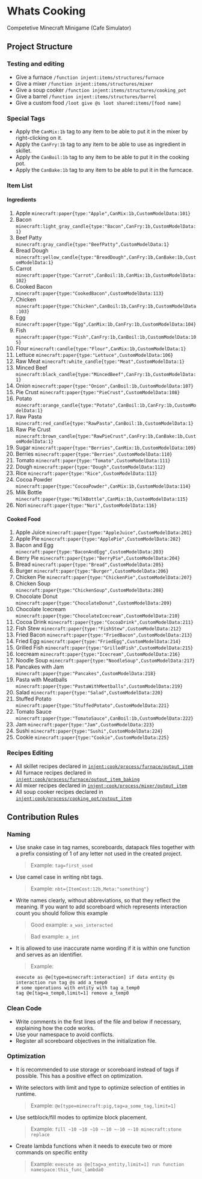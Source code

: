 # Whats Cooking
Competetive Minecraft Minigame (Cafe Simulator)

## Project Structure

### Testing and editing
- Give a furnace `/function injent:items/structures/furnace`
- Give a mixer `/function injent:items/structures/mixer`
- Give a soup cooker `/function injent:items/structures/cooking_pot`
- Give a barrel `/function injent:items/structures/barrel`
- Give a custom food `/loot give @s loot shared:items/[food name]`

### Special Tags
- Apply the `CanMix:1b` tag to any item to be able to put it in the mixer by right-clicking on it.
- Apply the `CanFry:1b` tag to any item to be able to use as ingredient in skillet.
- Apply the `CanBoil:1b` tag to any item to be able to put it in the cooking pot.
- Apply the `CanBake:1b` tag to any item to be able to put it in the furncace.

### Item List
#### Ingredients
<ol>
  <li>Apple <code>minecraft:paper{type:"Apple",CanMix:1b,CustomModelData:101}</code></li> 
  <li>Bacon <code>minecraft:light_gray_candle{type:"Bacon",CanFry:1b,CustomModelData:1}</code></li>
  <li>Beef Patty <code>minecraft:gray_candle{type:"BeefPatty",CustomModelData:1}</code></li>
  <li>Bread Dough <code>minecraft:yellow_candle{type:"BreadDough",CanFry:1b,CanBake:1b,CustomModelData:1}</code></li>
  <li>Carrot <code>minecraft:paper{type:"Carrot",CanBoil:1b,CanMix:1b,CustomModelData:102}</code></li>
  <li>Cooked Bacon <code>minecraft:paper{type:"CookedBacon",CustomModelData:113}</code></li>
  <li>Chicken <code>minecraft:paper{type:"Chicken",CanBoil:1b,CanFry:1b,CustomModelData:103}</code></li>
  <li>Egg <code>minecraft:paper{type:"Egg",CanMix:1b,CanFry:1b,CustomModelData:104}</code></li>
  <li>Fish <code>minecraft:paper{type:"Fish",CanFry:1b,CanBoil:1b,CustomModelData:105}</code></li>
  <li>Flour <code>minecraft:candle{type:"Flour",CanMix:1b,CustomModelData:1}</code></li>
  <li>Lettuce <code>minecraft:paper{type:"Lettuce",CustomModelData:106}</code></li>
  <li>Raw Meat <code>minecraft:white_candle{type:"Meat",CustomModelData:1}</code></li>
  <li>Minced Beef <code>minecraft:black_candle{type:"MincedBeef",CanFry:1b,CustomModelData:1}</code></li>
  <li>Onion <code>minecraft:paper{type:"Onion",CanBoil:1b,CustomModelData:107}</code></li>
  <li>Pie Crust <code>minecraft:paper{type:"PieCrust",CustomModelData:108}</code></li>
  <li>Potato <code>minecraft:orange_candle{type:"Potato",CanBoil:1b,CanFry:1b,CustomModelData:1}</code></li>
  <li>Raw Pasta <code>minecraft:red_candle{type:"RawPasta",CanBoil:1b,CustomModelData:1}</code></li>
  <li>Raw Pie Crust <code>minecraft:brown_candle{type:"RawPieCrust",CanFry:1b,CanBake:1b,CustomModelData:1}</code></li>
  <li>Sugar <code>minecraft:paper{type:"Berries",CanMix:1b,CustomModelData:109}</code></li>
  <li>Berries <code>minecraft:paper{type:"Berries",CustomModelData:110}</code></li>
  <li>Tomato <code>minecraft:paper{type:"Tomato",CustomModelData:111}</code></li>
  <li>Dough <code>minecraft:paper{type:"Dough",CustomModelData:112}</code></li>
  <li>Rice <code>minecraft:paper{type:"Rice",CustomModelData:113}</code></li>
  <li>Cocoa Powder <code>minecraft:paper{type:"CocoaPowder",CanMix:1b,CustomModelData:114}</code></li>
  <li>Milk Bottle <code>minecraft:paper{type:"MilkBottle",CanMix:1b,CustomModelData:115}</code></li>
  <li>Nori <code>minecraft:paper{type:"Nori",CustomModelData:116}</code></li>
</ol>

#### Cooked Food
<ol>
  <li>Apple Juice <code>minecraft:paper{type:"AppleJuice",CustomModelData:201}</code></li>
  <li>Apple Pie <code>minecraft:paper{type:"ApplePie",CustomModelData:202}</code></li>
  <li>Bacon and Egg <code>minecraft:paper{type:"BaconAndEgg",CustomModelData:203}</code></li>
  <li>Berry Pie <code>minecraft:paper{type:"BerryPie",CustomModelData:204}</code></li>
  <li>Bread <code>minecraft:paper{type:"Bread",CustomModelData:205}</code></li>
  <li>Burger <code>minecraft:paper{type:"Burger",CustomModelData:206}</code></li>
  <li>Chicken Pie <code>minecraft:paper{type:"ChickenPie",CustomModelData:207}</code></li>
  <li>Chicken Soup <code>minecraft:paper{type:"ChickenSoup",CustomModelData:208}</code></li>
  <li>Chocolate Donut <code>minecraft:paper{type:"ChocolateDonut",CustomModelData:209}</code></li>
  <li>Chocolate Icecream <code>minecraft:paper{type:"ChocolateIcecream",CustomModelData:210}</code></li>
  <li>Cocoa Drink <code>minecraft:paper{type:"CocoaDrink",CustomModelData:211}</code></li>
  <li>Fish Stew <code>minecraft:paper{type:"FishStew",CustomModelData:212}</code></li>
  <li>Fried Bacon <code>minecraft:paper{type:"FriedBacon",CustomModelData:213}</code></li>
  <li>Fried Egg <code>minecraft:paper{type:"FriedEgg",CustomModelData:214}</code></li>
  <li>Grilled Fish <code>minecraft:paper{type:"GrilledFish",CustomModelData:215}</code></li>
  <li>Icecream <code>minecraft:paper{type:"Icecream",CustomModelData:216}</code></li>
  <li>Noodle Soup <code>minecraft:paper{type:"NoodleSoup",CustomModelData:217}</code></li>
  <li>Pancakes with Jam <code>minecraft:paper{type:"Pancakes",CustomModelData:218}</code></li>
  <li>Pasta with Meatballs <code>minecraft:paper{type:"PastaWithMeetballs",CustomModelData:219}</code></li>
  <li>Salad <code>minecraft:paper{type:"Salad",CustomModelData:220}</code></li>
  <li>Stuffed Potato <code>minecraft:paper{type:"StuffedPotato",CustomModelData:221}</code></li>
  <li>Tomato Sauce <code>minecraft:paper{type:"TomatoSauce",CanBoil:1b,CustomModelData:222}</code></li>
  <li>Jam <code>minecraft:paper{type:"Jam",CustomModelData:223}</code></li>
  <li>Sushi <code>minecraft:paper{type:"Sushi",CustomModelData:224}</code></li>
   <li>Cookie <code>minecraft:paper{type:"Cookie",CustomModelData:225}</code></li>
</ol>

### Recipes Editing
- All skillet recipes declared in [`injent:cook/process/furnace/output_item`](https://github.com/Injent/whats-cooking/blob/main/data/injent/functions/cook/process/furnace/output_item.mcfunction)
- All furnace recipes declared in [`injent:cook/process/furnace/output_item_baking`](https://github.com/Injent/whats-cooking/blob/main/data/injent/functions/cook/process/furnace/output_item_baking.mcfunction)
- All mixer recipes declared in [`injent:cook/process/mixer/output_item`](https://github.com/Injent/whats-cooking/blob/main/data/injent/functions/cook/process/mixer/output_item.mcfunction)
- All soup cooker recipes declared in [`injent:cook/process/cooking_pot/output_item`](https://github.com/Injent/whats-cooking/blob/main/data/injent/functions/cook/process/cooking_pot/output_item.mcfunction)

## Contribution Rules

### Naming
- Use snake case in tag names, scoreboards, datapack files together with a prefix consisting of 1 of any letter not used in the created project.

  > Example: `tag=first_used`
- Use camel case in writing nbt tags.

  > Example: `nbt={ItemCost:12b,Meta:"something"}`
- Write names clearly, without abbreviations, so that they reflect the meaning.
  If you want to add scoreboard which represents interaction count you should follow this example
  
  > Good example: `a_was_interacted`
  
  > Bad example: `a_int`
- It is allowed to use inaccurate name wording if it is within one function and serves as an identifier.

  > Example:
  ```
  execute as @e[type=minecraft:interaction] if data entity @s interaction run tag @s add a_temp0
  # some operations with entity with tag a_temp0
  tag @e[tag=a_temp0,limit=1] remove a_temp0
  ```

### Clean Code
- Write comments in the first lines of the file and below if necessary, explaining how the code works.
- Use your namespace to avoid conflicts.
- Register all scoreboard objectives in the initialization file.

### Optimization
- It is recommended to use storage or scoreboard instead of tags if possible. This has a positive effect on optimization.
- Write selectors with limit and type to optimize selection of entities in runtime.

  > Example: ```@e[type=minecraft:pig,tag=a_some_tag,limit=1]```
- Use setblock/fill modes to optimize block placement.

  > Example: ```fill ~10 ~10 ~10 ~-10 ~-10 ~-10 minecraft:stone replace```

- Create lambda functions when it needs to execute two or more commands on specific entity
  > Example: ```execute as @e[tag=a_entity,limit=1] run function namespace:this_func_lambda0```
